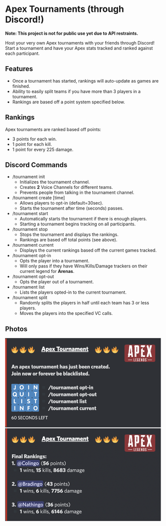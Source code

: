 # Apex Tournaments (through Discord!)
**Note: This project is not for public use yet due to API restraints.**

Host your very own Apex tournaments with your friends through Discord!  
Start a tournament and have your Apex stats tracked and ranked against each participant.

## Features
- Once a tournament has started, rankings will auto-update as games are finished.
- Ability to easily split teams if you have more than 3 players in a tournament.
- Rankings are based off a point system specified below.

## Rankings
Apex tournaments are ranked based off points:
- 3 points for each win.
- 1 point for each kill.
- 1 point for every 225 damage.

## Discord Commands
* /tournament init
    * Initializes the tournament channel.
    * Creates **2** Voice Channels for different teams.
    * Prevents people from talking in the tournament channel.
* /tournament create [time]
    * Allows players to opt-in (default=30sec).
    * Starts the tournament after time (seconds) passes.
* /tournament start
    * Automatically starts the tournament if there is enough players.
    * Starting a tournament begins tracking on all participants.
* /tournament stop
    * Stops the tournament and displays the rankings.
    * Rankings are based off total points (see above).
* /tournament current
    * Displays the current rankings based off the current games tracked.
* /tournament opt-in
    * Opts the player into a tournament.
    * Will only pass if they have Wins/Kills/Damage trackers on their current legend for **Arenas**.
* /tournament opt-out
    * Opts the player out of a tournament.
* /tournament list
    * Lists the players opted-in to the current tournament.
* /tournament split
    * Randomly splits the players in half until each team has 3 or less players.
    * Moves the players into the specified VC calls.

## Photos
![Main Announcement](/assets/Main.png)
![Final Rankings](/assets/Rankings.png)
